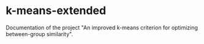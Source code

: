 # k-means-extended

Documentation of the project "An improved k-means criterion for optimizing between-group similarity".